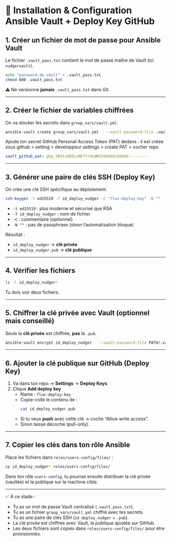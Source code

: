 # 🚀 Installation & Configuration Ansible Vault + Deploy Key GitHub

## 1. Créer un fichier de mot de passe pour Ansible Vault
Le fichier `.vault_pass.txt` contient le mot de passe maître de Vault (ici `nudgervault`).

```bash
echo "password-de-vault" > .vault_pass.txt
chmod 600 .vault_pass.txt
```

⚠️ Ne versionne **jamais** `.vault_pass.txt` dans Git.

---

## 2. Créer le fichier de variables chiffrées
On va stocker les secrets dans `group_vars/vault.yml`.

```bash
ansible-vault create group_vars/vault.yml   --vault-password-file .vault_pass.txt   --encrypt-vault-id default
```

Ajoute ton secret GitHub Personal Access Token (PAT) dedans :
il est créee sous github > setting > developpeur settings > create PAT > cocher repo

```yaml
vault_github_pat: ghp_VN3tsbK5LsMEfYrULWKO3dddddJddddd---------
```

---

## 3. Générer une paire de clés SSH (Deploy Key)
On crée une clé SSH spécifique au déploiement.

```bash
ssh-keygen -t ed25519 -f id_deploy_nudger -C "flux-deploy-key" -N ""
```

- `-t ed25519` : plus moderne et sécurisé que RSA  
- `-f id_deploy_nudger` : nom de fichier  
- `-C` : commentaire (optionnel)  
- `-N ""` : pas de passphrase (sinon l’automatisation bloque)  

Résultat :  
- `id_deploy_nudger` → **clé privée**  
- `id_deploy_nudger.pub` → **clé publique**

---

## 4. Vérifier les fichiers
```bash
ls -l id_deploy_nudger*
```

Tu dois voir deux fichiers.

---

## 5. Chiffrer la clé privée avec Vault (optionnel mais conseillé)
Seule la **clé privée** est chiffrée, **pas** la `.pub`.

```bash
ansible-vault encrypt id_deploy_nudger   --vault-password-file PATH/.vault_pass.txt   --encrypt-vault-id default
```

---

## 6. Ajouter la clé publique sur GitHub (Deploy Key)
1. Va dans ton repo → **Settings** → **Deploy Keys**  
2. Clique **Add deploy key**  
   - Name : `flux-deploy-key`  
   - Copie-colle le contenu de :
     ```bash
     cat id_deploy_nudger.pub
     ```
   - Si tu veux **push** avec cette clé → coche “Allow write access”.  
   - Sinon laisse décoché (pull-only).

---

## 7. Copier les clés dans ton rôle Ansible
Place les fichiers dans `roles/users-config/files/` :

```bash
cp id_deploy_nudger* roles/users-config/files/
```

Dans ton rôle `users-config`, tu pourras ensuite distribuer la clé privée (vaultée) et la publique sur la machine cible.

---

✅ À ce stade :
- Tu as un mot de passe Vault centralisé (`.vault_pass.txt`).  
- Tu as un fichier `group_vars/vault.yml` chiffré avec tes secrets.  
- Tu as une paire de clés SSH (`id_deploy_nudger` + `.pub`).  
- La clé privée est chiffrée avec Vault, la publique ajoutée sur GitHub.  
- Les deux fichiers sont copiés dans `roles/users-config/files/` pour être provisionnés.
